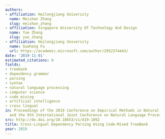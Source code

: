 ```yaml
---
authors:
- affiliation: Heilongjiang University
  name: Meishan Zhang
  slug: meishan_zhang
- affiliation: Singapore University Of Technology And Design
  name: Yue Zhang
  slug: yue_zhang
- affiliation: Heilongjiang University
  name: Guohong Fu
  url: https://academic.microsoft.com/author/2952374443/
date: '2019-11-01'
estimated_citations: 8
fields:
- treebank
- dependency grammar
- parsing
- syntax
- natural language processing
- computer science
- code mixing
- artificial intelligence
- cross lingual
in: Proceedings of the 2019 Conference on Empirical Methods in Natural Language Processing
  and the 9th International Joint Conference on Natural Language Processing (EMNLP-IJCNLP)
src: http://dx.doi.org/10.18653/v1/d19-1092
title: Cross-Lingual Dependency Parsing Using Code-Mixed TreeBank
year: 2019
---
```

